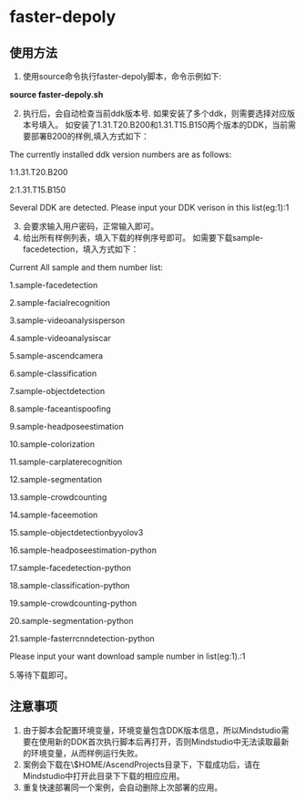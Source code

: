 # faster-depoly

## 使用方法
1. 使用source命令执行faster-depoly脚本，命令示例如下:

**source faster-depoly.sh**

2. 执行后，会自动检查当前ddk版本号.
如果安装了多个ddk，则需要选择对应版本号填入。
如安装了1.31.T20.B200和1.31.T15.B150两个版本的DDK，当前需要部署B200的样例,填入方式如下：

The currently installed ddk version numbers are as follows:

1:1.31.T20.B200

2:1.31.T15.B150

Several DDK are detected. Please input your DDK verison in this list(eg:1):1

3. 会要求输入用户密码，正常输入即可。
4. 给出所有样例列表，填入下载的样例序号即可。
如需要下载sample-facedetection，填入方式如下：

Current All sample and them number list:

1.sample-facedetection

2.sample-facialrecognition

3.sample-videoanalysisperson

4.sample-videoanalysiscar

5.sample-ascendcamera

6.sample-classification

7.sample-objectdetection

8.sample-faceantispoofing

9.sample-headposeestimation

10.sample-colorization

11.sample-carplaterecognition

12.sample-segmentation

13.sample-crowdcounting

14.sample-faceemotion

15.sample-objectdetectionbyyolov3

16.sample-headposeestimation-python

17.sample-facedetection-python

18.sample-classification-python

19.sample-crowdcounting-python

20.sample-segmentation-python

21.sample-fasterrcnndetection-python

Please input your want download sample number in list(eg:1).:1

5.等待下载即可。

## 注意事项
1. 由于脚本会配置环境变量，环境变量包含DDK版本信息，所以Mindstudio需要在使用新的DDK首次执行脚本后再打开，否则Mindstudio中无法读取最新的环境变量，从而样例运行失败。
2. 案例会下载在\\$HOME/AscendProjects目录下，下载成功后，请在Mindstudio中打开此目录下下载的相应应用。
3. 重复快速部署同一个案例，会自动删除上次部署的应用。